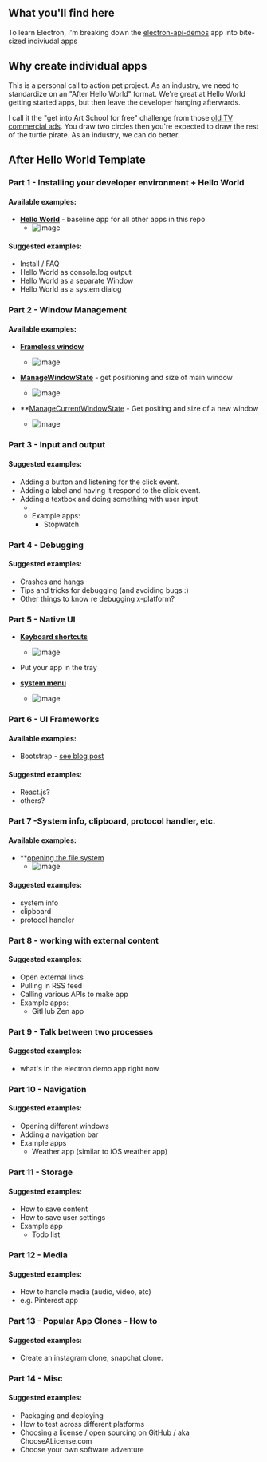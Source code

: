 ## What you'll find here

To learn Electron, I'm breaking down the [electron-api-demos](https://github.com/electron/electron-api-demos) app into bite-sized indiviudal apps

## Why create individual apps

This is a personal call to action pet project. As an industry, we need to standardize on an "After Hello World" format. We're great at Hello World getting started apps, but then leave the developer hanging afterwards. 

I call it the "get into Art School for free" challenge from those [old TV commercial ads](https://www.youtube.com/watch?v=Uz2nu4a1LyI). You draw two circles then you're expected to draw the rest of the turtle pirate. As an industry, we can do better. 

## After Hello World Template

### Part 1 - Installing your developer environment + Hello World

#### Available examples:

- **[Hello World](https://github.com/saraford/electron-samples/tree/master/baseline)** - baseline app for all other apps in this repo
  - ![image](https://cloud.githubusercontent.com/assets/11529908/17537232/afeae396-5e4f-11e6-8063-dd89e69557a3.png)

#### Suggested examples: 

- Install / FAQ
- Hello World as console.log output
- Hello World as a separate Window
- Hello World as a system dialog

### Part 2 - Window Management

#### Available examples:

- **[Frameless window](https://github.com/saraford/electron-samples/tree/master/window%20management/framelessWindow)**
  - ![image](https://cloud.githubusercontent.com/assets/11529908/17537251/dbac6c8e-5e4f-11e6-90ca-d2736de99f68.png)

- **[ManageWindowState](https://github.com/saraford/electron-samples/tree/master/window%20management/manageWindowState)** - get positioning and size of main window
  - ![image](https://cloud.githubusercontent.com/assets/11529908/17537292/31c7a016-5e50-11e6-9044-35a3911ceb75.png)

- **[ManageCurrentWindowState](https://github.com/saraford/electron-samples/tree/master/window%20management/manageCurrentWindowState) - Get positing and size of a new window
  - ![image](https://cloud.githubusercontent.com/assets/11529908/17537779/40994cb2-5e54-11e6-8178-ed6bcb56d58a.png)

### Part 3 - Input and output

#### Suggested examples: 

- Adding a button and listening for the click event.
- Adding a label and having it respond to the click event.
- Adding a textbox and doing something with user input
  - <rinse and repeat for all controls>
  - Example apps:
    - Stopwatch

### Part 4 - Debugging 

#### Suggested examples: 

- Crashes and hangs
- Tips and tricks for debugging (and avoiding bugs :)
- Other things to know re debugging x-platform?

### Part 5 - Native UI

- **[Keyboard shortcuts](https://github.com/saraford/electron-samples/tree/master/menus/keyboard%20shortcuts)**
  - ![image](https://cloud.githubusercontent.com/assets/11529908/17537877/0aac4fa4-5e55-11e6-8a59-534566f362ec.png)

- Put your app in the tray

- **[system menu](https://github.com/saraford/electron-samples/tree/master/menus/menu)** 
  - ![image](https://cloud.githubusercontent.com/assets/11529908/17537892/3146b776-5e55-11e6-9738-ac0219267796.png)

### Part 6 - UI Frameworks

#### Available examples: 

- Bootstrap - [see blog post](https://medium.com/@saraford/today-in-impostor-syndrome-13-how-to-add-bootsrap-to-your-electron-app-27a7b58c7c80#.v4ymm7scj)

#### Suggested examples: 

- React.js?
- others?

### Part 7 -System info, clipboard, protocol handler, etc.

#### Available examples: 

- **[opening the file system](https://github.com/saraford/electron-samples/tree/master/native%20UI/system%20file%20manager)
  - ![image](https://cloud.githubusercontent.com/assets/11529908/17537790/612e8b9a-5e54-11e6-9f9e-76406c0f0191.png)

#### Suggested examples: 

- system info
- clipboard
- protocol handler

### Part 8 - working with external content

#### Suggested examples: 
- Open external links
- Pulling in RSS feed
- Calling various APIs to make app
- Example apps:
  - GitHub Zen app

### Part 9 - Talk between two processes

#### Suggested examples: 

- what's in the electron demo app right now

### Part 10 - Navigation

#### Suggested examples: 

- Opening different windows
- Adding a navigation bar
- Example apps
  - Weather app (similar to iOS weather app)

### Part 11 - Storage

#### Suggested examples: 

- How to save content
- How to save user settings
- Example app
  - Todo list

### Part 12 - Media

#### Suggested examples: 
- How to handle media (audio, video, etc)
-  e.g. Pinterest app

### Part 13 - Popular App Clones - How to

#### Suggested examples: 
- Create an instagram clone, snapchat clone.

### Part 14 - Misc

#### Suggested examples: 

- Packaging and deploying
- How to test across different platforms
- Choosing a license / open sourcing on GitHub / aka ChooseALicense.com
- Choose your own software adventure
